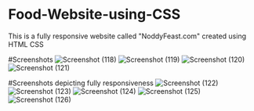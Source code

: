 # Food-Website-using-CSS
This is a fully responsive website called "NoddyFeast.com" created using HTML CSS

#Screenshots
![Screenshot (118)](https://github.com/khushinaudi/Food-Website-using-CSS/assets/73590341/a6f111d3-2b1f-4b1e-bd47-98316afe2d49)
![Screenshot (119)](https://github.com/khushinaudi/Food-Website-using-CSS/assets/73590341/d7d9b444-cbdd-4dc0-8cda-fcd75c432d65)
![Screenshot (120)](https://github.com/khushinaudi/Food-Website-using-CSS/assets/73590341/db3ee742-26e9-48ed-8955-60a52de8a8c8)
![Screenshot (121)](https://github.com/khushinaudi/Food-Website-using-CSS/assets/73590341/4edea5fe-3f41-45ea-bf89-785b1283b40c)

#Screenshots depicting fully responsiveness
![Screenshot (122)](https://github.com/khushinaudi/Food-Website-using-CSS/assets/73590341/604b199b-2bed-4548-a50b-d241402ffee5)
![Screenshot (123)](https://github.com/khushinaudi/Food-Website-using-CSS/assets/73590341/a9dcb3a9-684e-4828-bfad-22625a92a430)
![Screenshot (124)](https://github.com/khushinaudi/Food-Website-using-CSS/assets/73590341/8a34cd35-4f58-4eaa-b849-8fda70eb1a56)
![Screenshot (125)](https://github.com/khushinaudi/Food-Website-using-CSS/assets/73590341/be2cc1d3-9a9f-4166-910f-4a0ba3a5fa33)
![Screenshot (126)](https://github.com/khushinaudi/Food-Website-using-CSS/assets/73590341/5b41806f-fa23-4614-8bc1-4c3159a71b39)

